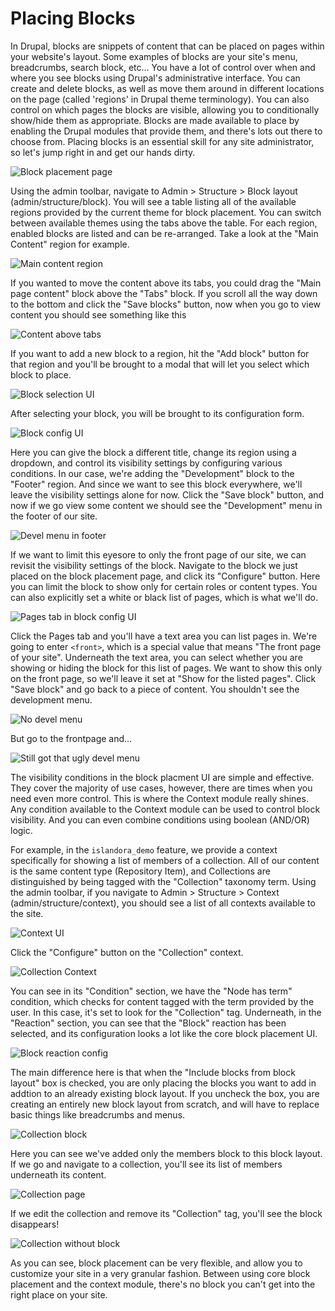 # Placing Blocks

In Drupal, blocks are snippets of content that can be placed on pages within your website's layout. Some examples of blocks
are your site's menu, breadcrumbs, search block, etc...  You have a lot of control over when and where you see blocks using
Drupal's administrative interface.   You can create and delete blocks, as well as move them around in different locations 
on the page (called 'regions' in Drupal theme terminology).  You can also control on which pages the blocks are visible,
allowing you to conditionally show/hide them as appropriate.  Blocks are made available to place by enabling the Drupal
modules that provide them, and there's lots out there to choose from.  Placing blocks is an essential skill for any site
administrator, so let's jump right in and get our hands dirty.

![Block placement page]()

Using the admin toolbar, navigate to Admin > Structure > Block layout (admin/structure/block).  You will see a table listing
all of the available regions provided by the current theme for block placement.  You can switch between available themes
using the tabs above the table.  For each region, enabled blocks are listed and can be re-arranged.  Take a look at the 
"Main Content" region for example.

![Main content region]()

If you wanted to move the content above its tabs, you could drag the "Main page content" block above the "Tabs" block.
If you scroll all the way down to the bottom and click the "Save blocks" button, now when you go to view content you
should see something like this

![Content above tabs]()

If you want to add a new block to a region, hit the "Add block" button for that region and you'll be brought to a modal
that will let you select which block to place.

![Block selection UI]()

After selecting your block, you will be brought to its configuration form.

![Block config UI]()

Here you can give the block a different title, change its region using a dropdown, and control its visibility settings by
configuring various conditions. In our case, we're adding the "Development" block to the "Footer" region. And since we want
to see this block everywhere, we'll leave the visibility settings alone for now.  Click the "Save block" button, and now if
we go view some content we should see the "Development" menu in the footer of our site.

![Devel menu in footer]()

If we want to limit this eyesore to only the front page of our site, we can revisit the visibility settings of the block.
Navigate to the block we just placed on the block placement page, and click its "Configure" button.  Here you can limit
the block to show only for certain roles or content types.  You can also explicitly set a white or black list of pages,
which is what we'll do.

![Pages tab in block config UI]()

Click the Pages tab and you'll have a text area you can list pages in.  We're going to enter
`<front>`, which is a special value that means "The front page of your site".  Underneath the text area, you can select
whether you are showing or hiding the block for this list of pages.  We want to show this only on the front page, so we'll
leave it set at "Show for the listed pages".  Click "Save block" and go back to a piece of content.  You shouldn't see
the development menu.

![No devel menu]()

But go to the frontpage and...

![Still got that ugly devel menu]()

The visibility conditions in the block placment UI are simple and effective.  They cover the majority of use cases,
however, there are times when you need even more control.  This is where the Context module really shines. 
Any condition available to the Context module can be used to control block visibility.  And you can even combine conditions
using boolean (AND/OR) logic.

For example, in the `islandora_demo` feature, we provide a context specifically for showing a list of members of a collection.
All of our content is the same content type (Repository Item), and Collections are distinguished by being tagged with the
"Collection" taxonomy term.  Using the admin toolbar, if you navigate to Admin > Structure > Context (admin/structure/context),
you should see a list of all contexts available to the site.

![Context UI]()

Click the "Configure" button on the "Collection" context.

![Collection Context]()

You can see in its "Condition" section, we have the "Node has term" condition, which checks for content tagged with the
term provided by the user.  In this case, it's set to look for the "Collection" tag.  Underneath, in the "Reaction" section,
you can see that the "Block" reaction has been selected, and its configuration looks a lot like the core block placement
UI.  

![Block reaction config]()

The main difference here is that when the "Include blocks from block layout" box is checked, you are only placing the blocks
you want to add in addtion to an already existing block layout.  If you uncheck the box, you are creating an entirely new
block layout from scratch, and will have to replace basic things like breadcrumbs and menus.

![Collection block]()

Here you can see we've added only the members block to this block layout.  If we go and navigate to a collection, you'll
see its list of members underneath its content.

![Collection page]()

If we edit the collection and remove its "Collection" tag, you'll see the block disappears!

![Collection without block]()

As you can see, block placement can be very flexible, and allow you to customize your site in a very granular fashion.
Between using core block placement and the context module, there's no block you can't get into the right place on your site.
